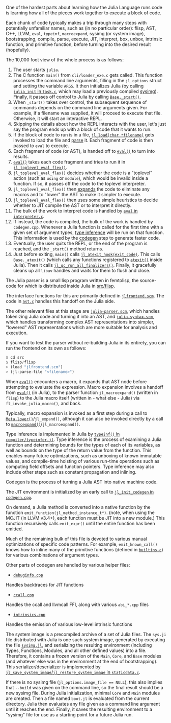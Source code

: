 One of the hardest parts about learning how the Julia Language runs code is learning how all of the pieces work together to execute a block of code.

Each chunk of code typically makes a trip through many steps with potentially unfamiliar names, such as (in no particular order): flisp, AST, C++, LLVM, `eval`, `typeinf`, `macroexpand`, sysimg (or system image), bootstrapping, compile, parse, execute, JIT, interpret, box, unbox, intrinsic function, and primitive function, before turning into the desired result (hopefully).

The 10,000 foot view of the whole process is as follows:

1. The user starts `julia`.
2. The C function `main()` from `cli/loader_exe.c` gets called. This function processes the command line arguments, filling in the `jl_options` struct and setting the variable `ARGS`. It then initializes Julia (by calling [`julia_init` in `task.c`](https://github.com/JuliaLang/julia/blob/master/src/task.c), which may load a previously compiled [sysimg](https://docs.julialang.org/#dev-sysimg)). Finally, it passes off control to Julia by calling [`Base._start()`](https://github.com/JuliaLang/julia/blob/master/base/client.jl).
3. When `_start()` takes over control, the subsequent sequence of commands depends on the command line arguments given. For example, if a filename was supplied, it will proceed to execute that file. Otherwise, it will start an interactive REPL.
4. Skipping the details about how the REPL interacts with the user, let's just say the program ends up with a block of code that it wants to run.
5. If the block of code to run is in a file, [`jl_load(char *filename)`](https://github.com/JuliaLang/julia/blob/master/src/toplevel.c) gets invoked to load the file and [parse](https://docs.julialang.org/#dev-parsing) it. Each fragment of code is then passed to `eval` to execute.
6. Each fragment of code (or AST), is handed off to [`eval()`](https://docs.julialang.org/../../base/base/#Base.MainInclude.eval) to turn into results.
7. [`eval()`](https://docs.julialang.org/../../base/base/#Base.MainInclude.eval) takes each code fragment and tries to run it in [`jl_toplevel_eval_flex()`](https://github.com/JuliaLang/julia/blob/master/src/toplevel.c).
8. `jl_toplevel_eval_flex()` decides whether the code is a "toplevel" action (such as `using` or `module`), which would be invalid inside a function. If so, it passes off the code to the toplevel interpreter.
9. `jl_toplevel_eval_flex()` then [expands](https://docs.julialang.org/#dev-macro-expansion) the code to eliminate any macros and to "lower" the AST to make it simpler to execute.
10. `jl_toplevel_eval_flex()` then uses some simple heuristics to decide whether to JIT compile the AST or to interpret it directly.
11. The bulk of the work to interpret code is handled by [`eval` in `interpreter.c`](https://github.com/JuliaLang/julia/blob/master/src/interpreter.c).
12. If instead, the code is compiled, the bulk of the work is handled by `codegen.cpp`. Whenever a Julia function is called for the first time with a given set of argument types, [type inference](https://docs.julialang.org/#dev-type-inference) will be run on that function. This information is used by the [codegen](https://docs.julialang.org/#dev-codegen) step to generate faster code.
13. Eventually, the user quits the REPL, or the end of the program is reached, and the `_start()` method returns.
14. Just before exiting, `main()` calls [`jl_atexit_hook(exit_code)`](https://github.com/JuliaLang/julia/blob/master/src/init.c). This calls `Base._atexit()` (which calls any functions registered to [`atexit()`](https://docs.julialang.org/../../base/base/#Base.atexit) inside Julia). Then it calls [`jl_gc_run_all_finalizers()`](https://github.com/JuliaLang/julia/blob/master/src/gc.c). Finally, it gracefully cleans up all `libuv` handles and waits for them to flush and close.

The Julia parser is a small lisp program written in femtolisp, the source-code for which is distributed inside Julia in [src/flisp](https://github.com/JuliaLang/julia/tree/master/src/flisp).

The interface functions for this are primarily defined in [`jlfrontend.scm`](https://github.com/JuliaLang/julia/blob/master/src/jlfrontend.scm). The code in [`ast.c`](https://github.com/JuliaLang/julia/blob/master/src/ast.c) handles this handoff on the Julia side.

The other relevant files at this stage are [`julia-parser.scm`](https://github.com/JuliaLang/julia/blob/master/src/julia-parser.scm), which handles tokenizing Julia code and turning it into an AST, and [`julia-syntax.scm`](https://github.com/JuliaLang/julia/blob/master/src/julia-syntax.scm), which handles transforming complex AST representations into simpler, "lowered" AST representations which are more suitable for analysis and execution.

If you want to test the parser without re-building Julia in its entirety, you can run the frontend on its own as follows:


```julia
$ cd src
$ flisp/flisp
> (load "jlfrontend.scm")
> (jl-parse-file "<filename>")
```
When [`eval()`](https://docs.julialang.org/../../base/base/#Base.MainInclude.eval) encounters a macro, it expands that AST node before attempting to evaluate the expression. Macro expansion involves a handoff from [`eval()`](https://docs.julialang.org/../../base/base/#Base.MainInclude.eval) (in Julia), to the parser function `jl_macroexpand()` (written in `flisp`) to the Julia macro itself (written in - what else - Julia) via `fl_invoke_julia_macro()`, and back.

Typically, macro expansion is invoked as a first step during a call to [`Meta.lower()`](https://docs.julialang.org/../../base/base/#Base.Meta.lower)/`jl_expand()`, although it can also be invoked directly by a call to [`macroexpand()`](https://docs.julialang.org/../../base/base/#Base.macroexpand)/`jl_macroexpand()`.

Type inference is implemented in Julia by [`typeinf()` in `compiler/typeinfer.jl`](https://github.com/JuliaLang/julia/blob/master/base/compiler/typeinfer.jl). Type inference is the process of examining a Julia function and determining bounds for the types of each of its variables, as well as bounds on the type of the return value from the function. This enables many future optimizations, such as unboxing of known immutable values, and compile-time hoisting of various run-time operations such as computing field offsets and function pointers. Type inference may also include other steps such as constant propagation and inlining.

Codegen is the process of turning a Julia AST into native machine code.

The JIT environment is initialized by an early call to [`jl_init_codegen` in `codegen.cpp`](https://github.com/JuliaLang/julia/blob/master/src/codegen.cpp).

On demand, a Julia method is converted into a native function by the function `emit_function(jl_method_instance_t*)`. (note, when using the MCJIT (in LLVM v3.4+), each function must be JIT into a new module.) This function recursively calls `emit_expr()` until the entire function has been emitted.

Much of the remaining bulk of this file is devoted to various manual optimizations of specific code patterns. For example, `emit_known_call()` knows how to inline many of the primitive functions (defined in [`builtins.c`](https://github.com/JuliaLang/julia/blob/master/src/builtins.c)) for various combinations of argument types.

Other parts of codegen are handled by various helper files:

* [`debuginfo.cpp`](https://github.com/JuliaLang/julia/blob/master/src/debuginfo.cpp)

Handles backtraces for JIT functions
* [`ccall.cpp`](https://github.com/JuliaLang/julia/blob/master/src/ccall.cpp)

Handles the ccall and llvmcall FFI, along with various `abi_*.cpp` files
* [`intrinsics.cpp`](https://github.com/JuliaLang/julia/blob/master/src/intrinsics.cpp)

Handles the emission of various low-level intrinsic functions

The system image is a precompiled archive of a set of Julia files. The `sys.ji` file distributed with Julia is one such system image, generated by executing the file [`sysimg.jl`](https://github.com/JuliaLang/julia/blob/master/base/sysimg.jl), and serializing the resulting environment (including Types, Functions, Modules, and all other defined values) into a file. Therefore, it contains a frozen version of the `Main`, `Core`, and `Base` modules (and whatever else was in the environment at the end of bootstrapping). This serializer/deserializer is implemented by [`jl_save_system_image`/`jl_restore_system_image` in `staticdata.c`](https://github.com/JuliaLang/julia/blob/master/src/staticdata.c).

If there is no sysimg file (`jl_options.image_file == NULL`), this also implies that `--build` was given on the command line, so the final result should be a new sysimg file. During Julia initialization, minimal `Core` and `Main` modules are created. Then a file named `boot.jl` is evaluated from the current directory. Julia then evaluates any file given as a command line argument until it reaches the end. Finally, it saves the resulting environment to a "sysimg" file for use as a starting point for a future Julia run.




